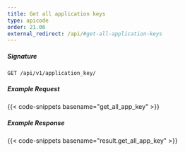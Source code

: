 ```yaml
---
title: Get all application keys
type: apicode
order: 21.06
external_redirect: /api/#get-all-application-keys
---
```


##### Signature

`GET /api/v1/application_key/`

##### Example Request

{{< code-snippets basename="get_all_app_key" >}}

##### Example Response

{{< code-snippets basename="result.get_all_app_key" >}}
